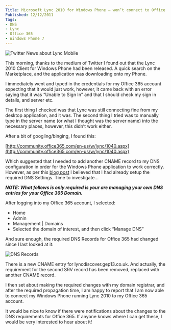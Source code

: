 ```yaml
---
Title: Microsoft Lync 2010 for Windows Phone – won’t connect to Office 365
Published: 12/12/2011
Tags:
- DNS
- Lync
- Office 365
- Windows Phone 7
---
```


![Twitter News about Lync Mobile](https://gep13wpstorage.blob.core.windows.net/gep13/2011/12/12/clip_image002.jpg)

This morning, thanks to the medium of Twitter I found out that the Lync 2010 Client for Windows Phone had been released. A quick search on the Marketplace, and the application was downloading onto my Phone.

I immediately went and typed in the credentials for my Office 365 account expecting that it would just work, however, it came back with an error saying that it was “Unable to Sign In” and that I should check my sign in details, and server etc.

The first thing I checked was that Lync was still connecting fine from my desktop application, and it was. The second thing I tried was to manually type in the server name (or what I thought was the server name) into the necessary places, however, this didn’t work either.

After a bit of googling/binging, I found this:

[http://community.office365.com/en-us/w/lync/1040.aspx](http://community.office365.com/en-us/w/lync/1040.aspx)

Which suggested that I needed to add another CNAME record to my DNS configuration in order for the Windows Phone application to work correctly. However, as per this [blog post](http://www.gep13.co.uk/blog/configure-dns-settings-for-office-365) I believed that I had already setup the required DNS Settings. Time to investigate...

**_NOTE: What follows is only required is your are managing your own DNS entries for your Office 365 Domain._**

After logging into my Office 365 account, I selected:

- Home
- Admin
- Management | Domains
- Selected the domain of interest, and then click “Manage DNS”
 
And sure enough, the required DNS Records for Office 365 had changed since I last looked at it:

![DNS Records](https://gep13wpstorage.blob.core.windows.net/gep13/2011/12/12/clip_image0024.jpg)

There is a new CNAME entry for lyncdiscover.gep13.co.uk. And actually, the requirement for the second SRV record has been removed, replaced with another CNAME record.

I then set about making the required changes with my domain registrar, and after the required propagation time, I am happy to report that I am now able to connect my Windows Phone running Lync 2010 to my Office 365 account.

It would be nice to know if there were notifications about the changes to the DNS requirements for Office 365. If anyone knows where I can get these, I would be very interested to hear about it!
